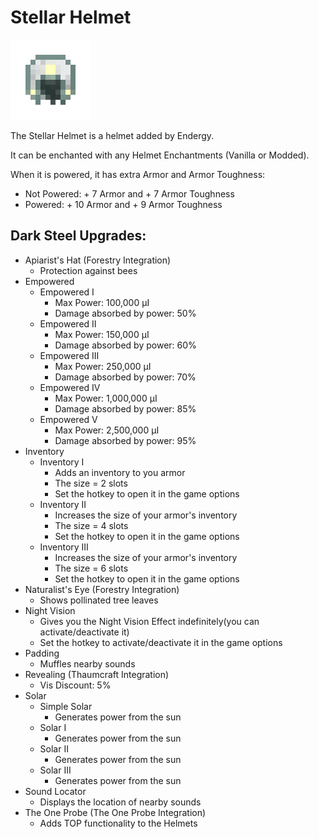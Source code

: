 # Stellar Helmet
![](renders/stellar_alloy_helmet.png)

The Stellar Helmet is a helmet added by Endergy.

It can be enchanted with any Helmet Enchantments (Vanilla or Modded).

When it is powered, it has extra Armor and Armor Toughness:

* Not Powered: + 7 Armor and + 7 Armor Toughness
* Powered: + 10 Armor and + 9 Armor Toughness

## Dark Steel Upgrades:
* Apiarist's Hat (Forestry Integration)
  - Protection against bees
* Empowered
  - Empowered I
    * Max Power: 100,000 µI
    * Damage absorbed by power: 50%
  - Empowered II
    * Max Power: 150,000 µI
    * Damage absorbed by power: 60%
  - Empowered III
    * Max Power: 250,000 µI
    * Damage absorbed by power: 70%
  - Empowered IV
    * Max Power: 1,000,000 µI
    * Damage absorbed by power: 85%
  - Empowered V
    * Max Power: 2,500,000 µI
    * Damage absorbed by power: 95%
* Inventory
  - Inventory I
    * Adds an inventory to you armor
    * The size = 2 slots
    * Set the hotkey to open it in the game options
  - Inventory II
    * Increases the size of your armor's inventory
    * The size = 4 slots
    * Set the hotkey to open it in the game options
  - Inventory III
    * Increases the size of your armor's inventory
    * The size = 6 slots
    * Set the hotkey to open it in the game options
* Naturalist's Eye (Forestry Integration)
  - Shows pollinated tree leaves
* Night Vision
  - Gives you the Night Vision Effect indefinitely(you can activate/deactivate it)
  - Set the hotkey to activate/deactivate it in the game options
* Padding
  - Muffles nearby sounds
* Revealing (Thaumcraft Integration)
  - Vis Discount: 5%
* Solar
  - Simple Solar
    * Generates power from the sun
  - Solar I
    * Generates power from the sun
  - Solar II
    * Generates power from the sun
  - Solar III
    * Generates power from the sun
* Sound Locator
  - Displays the location of nearby sounds
* The One Probe (The One Probe Integration)
  - Adds TOP functionality to the Helmets
